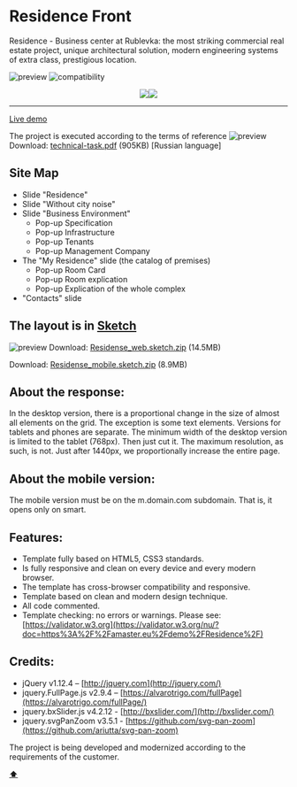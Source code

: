 # <a name='top'>Residence Front</a>

Residence - Business center at Rublevka: the most striking commercial real estate project, unique architectural solution, modern engineering systems of extra class, prestigious location.

![preview](https://amaster.eu/demo/Residence/img/intro.jpg)
![compatibility](https://amaster.eu/demo/img/compatible-3.jpg)

<p align="center">
  <a href="https://github.com/Amaster-eu/Residence"><img src="https://amaster.eu/demo/img/en-language-active.png" /></a><a href="https://github.com/Amaster-eu/Residence/blob/master/README_RU.md#top"><img src="https://amaster.eu/demo/img/ru-language-inactive.png" /></a>
</p>

---

[Live demo](https://amaster.eu/demo/Residence/)

The project is executed according to the terms of reference
![preview](https://amaster.eu/demo/Residence/img/tt-pdf.jpg)
Download: [technical-task.pdf](https://amaster.eu/demo/Residence/pdf/technical-task.pdf) (905KB) [Russian language]

## Site Map
- Slide "Residence"
- Slide "Without city noise"
- Slide "Business Environment"
  - Pop-up Specification
  - Pop-up Infrastructure
  - Pop-up Tenants
  - Pop-up Management Company
- The "My Residence" slide (the catalog of premises)
  - Pop-up Room Card
  - Pop-up Room explication
  - Pop-up Explication of the whole complex
- "Contacts" slide

## The layout is in [Sketch](https://www.sketchapp.com/)
![preview](https://amaster.eu/demo/Residence/img/tt-sketch-2.jpg)
Download: [Residense_web.sketch.zip](https://amaster.eu/demo/Residence/sketch/Residense_web.sketch.zip) (14.5MB)

Download: [Residense_mobile.sketch.zip](https://amaster.eu/demo/Residence/sketch/Residense_mobile.sketch.zip) (8.9MB)

## About the response:
In the desktop version, there is a proportional change in the size of almost all elements on the grid. The exception is some text elements. Versions for tablets and phones are separate. The minimum width of the desktop version is limited to the tablet (768px). Then just cut it. The maximum resolution, as such, is not. Just after 1440px, we proportionally increase the entire page.

## About the mobile version:
The mobile version must be on the m.domain.com subdomain. That is, it opens only on smart.

## Features:
- Template fully based on HTML5, CSS3 standards. 
- Is fully responsive and clean on every device and every modern browser. 
- The template has cross-browser compatibility and responsive. 
- Template based on clean and modern design technique. 
- All code commented. 
- Template checking: no errors or warnings. Please see: [https://validator.w3.org](https://validator.w3.org/nu/?doc=https%3A%2F%2Famaster.eu%2Fdemo%2FResidence%2F)

## Credits:
- jQuery v1.12.4 – [http://jquery.com](http://jquery.com/) 
- jquery.FullPage.js v2.9.4 – [https://alvarotrigo.com/fullPage](https://alvarotrigo.com/fullPage/)
- jquery.bxSlider.js v4.2.12 - [http://bxslider.com/](http://bxslider.com/)
- jquery.svgPanZoom v3.5.1 - [https://github.com/svg-pan-zoom](https://github.com/ariutta/svg-pan-zoom)

The project is being developed and modernized according to the requirements of the customer.

**[⬆](#top)**

